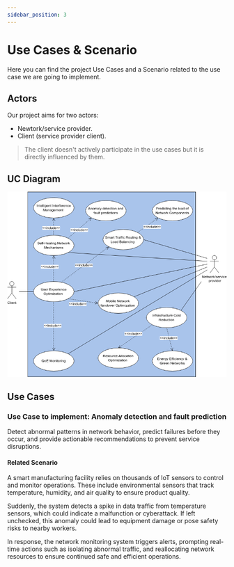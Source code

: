 ```yaml
---
sidebar_position: 3
---
```


# Use Cases & Scenario
Here you can find the project Use Cases and a Scenario related to the use case we are going to implement.

## Actors
Our project aims for two actors:
- Newtork/service provider.
- Client (service provider client).

>The client doesn't actively participate in the use cases but it is directly influenced by them. 

## UC Diagram
![Use Case Diagram](/img/diagrams/UseCase.png)

## Use Cases

### Use Case to implement: Anomaly detection and fault prediction
Detect abnormal patterns in network behavior, predict failures before they occur, and provide actionable recommendations to prevent service disruptions. 

#### Related Scenario
A smart manufacturing facility relies on thousands of IoT sensors to control and monitor operations. These include environmental sensors that track temperature, humidity, and air quality to ensure product quality. 

Suddenly, the system detects a spike in data traffic from temperature sensors, which could indicate a malfunction or cyberattack. If left unchecked, this anomaly could lead to equipment damage or pose safety risks to nearby workers. 

In response, the network monitoring system triggers alerts, prompting real-time actions such as isolating abnormal traffic, and reallocating network resources to ensure continued safe and efficient operations. 

